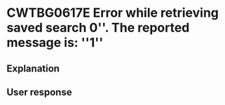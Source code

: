 # CWTBG0617E Error while retrieving saved search 0''. The reported message is: ''1''

## Explanation

## User response
